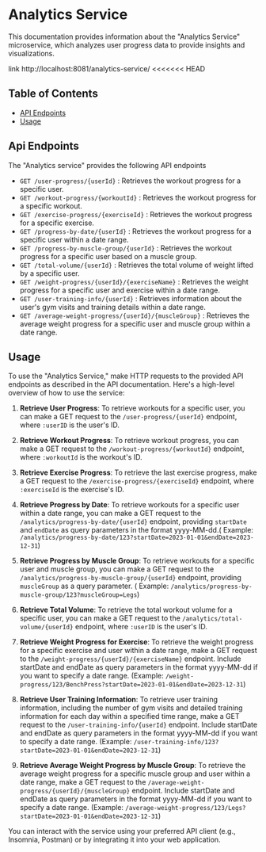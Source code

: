 # Analytics Service

This documentation provides information about the "Analytics Service" microservice, which analyzes user progress data to provide insights and visualizations.


link http://localhost:8081/analytics-service/
<<<<<<< HEAD
## Table of Contents
- [API Endpoints](#api-endpoints)
- [Usage](#usage)

## Api Endpoints
The "Analytics service" provides the following API endpoints
- `GET /user-progress/{userId}` :  Retrieves the workout progress for a specific user.
- `GET /workout-progress/{workoutId}` : Retrieves the workout progress for a specific workout.
- `GET /exercise-progress/{exerciseId}` : Retrieves the workout progress for a specific exercise.
- `GET /progress-by-date/{userId}` : Retrieves the workout progress for a specific user within a date range.
- `GET /progress-by-muscle-group/{userId}` : Retrieves the workout progress for a specific user based on a muscle group.
- `GET /total-volume/{userId}` : Retrieves the total volume of weight lifted by a specific user.
- `GET /weight-progress/{userId}/{exerciseName}` : Retrieves the weight progress for a specific user and exercise within a date range.
- `GET /user-training-info/{userId}` :  Retrieves information about the user's gym visits and training details within a date range.
- `GET /average-weight-progress/{userId}/{muscleGroup}` : Retrieves the average weight progress for a specific user and muscle group within a date range.



## Usage

To use the "Analytics Service," make HTTP requests to the provided API endpoints as described in the API documentation. Here's a high-level overview of how to use the service:

1. **Retrieve User Progress**: To retrieve workouts for a specific user, you can make a GET request to the `/user-progress/{userId}` endpoint, where `:userID` is the user's ID.

2. **Retrieve Workout Progress**: To retrieve workout progress, you can make a GET request to the `/workout-progress/{workoutId}` endpoint, where `:workoutId` is the workout's ID.

3. **Retrieve Exercise Progress**: To retrieve the last exercise progress, make a GET request to the `/exercise-progress/{exerciseId}` endpoint, where `:exerciseId` is the exercise's ID.

4. **Retrieve Progress by Date**: To retrieve workouts for a specific user within a date range, you can make a GET request to the `/analytics/progress-by-date/{userId}` endpoint, providing `startDate` and `endDate` as query parameters in the format yyyy-MM-dd.( Example: `/analytics/progress-by-date/123?startDate=2023-01-01&endDate=2023-12-31`)

5. **Retrieve Progress by Muscle Group**: To retrieve workouts for a specific user and muscle group, you can make a GET request to the `/analytics/progress-by-muscle-group/{userId}` endpoint, providing `muscleGroup` as a query parameter. ( Example: `/analytics/progress-by-muscle-group/123?muscleGroup=Legs`)

6. **Retrieve Total Volume**: To retrieve the total workout volume for a specific user, you can make a GET request to the `/analytics/total-volume/{userId}` endpoint, where `:userID` is the user's ID.
   
7. **Retrieve Weight Progress for Exercise**: To retrieve the weight progress for a specific exercise and user within a date range, make a GET request to the `/weight-progress/{userId}/{exerciseName}` endpoint. Include startDate and endDate as query parameters in the format yyyy-MM-dd if you want to specify a date range. (Example: `/weight-progress/123/BenchPress?startDate=2023-01-01&endDate=2023-12-31`)

8. **Retrieve User Training Information**: To retrieve user training information, including the number of gym visits and detailed training information for each day within a specified time range, make a GET request to the `/user-training-info/{userId}` endpoint. Include startDate and endDate as query parameters in the format yyyy-MM-dd if you want to specify a date range. (Example: `/user-training-info/123?startDate=2023-01-01&endDate=2023-12-31`)

9. **Retrieve Average Weight Progress by Muscle Group**: To retrieve the average weight progress for a specific muscle group and user within a date range, make a GET request to the `/average-weight-progress/{userId}/{muscleGroup}` endpoint. Include startDate and endDate as query parameters in the format yyyy-MM-dd if you want to specify a date range. (Example: `/average-weight-progress/123/Legs?startDate=2023-01-01&endDate=2023-12-31`)

You can interact with the service using your preferred API client (e.g., Insomnia, Postman) or by integrating it into your web application.

